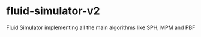 fluid-simulator-v2
==================

Fluid Simulator implementing all the main algorithms like SPH, MPM and PBF
